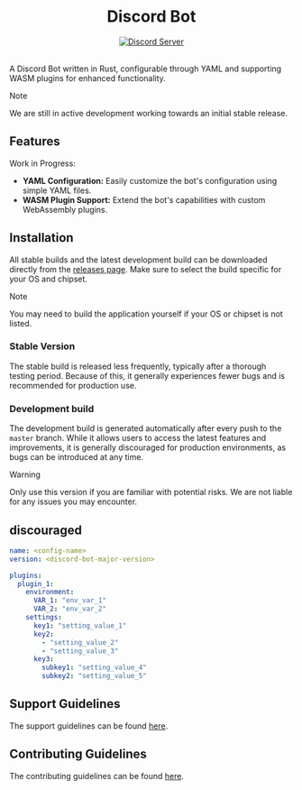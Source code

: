 <div align="center">
 <!-- <img src=".github/assets/logo.png" alt="Discord Bot Logo" height="100px"> -->
 <h1>Discord Bot</h1>
 <a href="https://discord.gg/netsky-s-basement-965890377896845352">
  <img src="https://img.shields.io/discord/965890377896845352?label=Discord&labelColor=5865F2&color=2D2F33" alt="Discord Server">
 </a>
</div>

<br/>

A Discord Bot written in Rust, configurable through YAML and supporting WASM plugins for enhanced functionality.

> [!NOTE]  
> We are still in active development working towards an initial stable release.

## Features

Work in Progress:

- **YAML Configuration:** Easily customize the bot's configuration using simple YAML files.
- **WASM Plugin Support:** Extend the bot's capabilities with custom WebAssembly plugins.

## Installation

All stable builds and the latest development build can be downloaded directly from the [releases page](https://github.com/paperback-community/discord-bot/releases). Make sure to select the build specific for your OS and chipset.

> [!NOTE]  
> You may need to build the application yourself if your OS or chipset is not listed.

### Stable Version

The stable build is released less frequently, typically after a thorough testing period. Because of this, it generally experiences fewer bugs and is recommended for production use.

### Development build

The development build is generated automatically after every push to the `master` branch. While it allows users to access the latest features and improvements, it is generally discouraged for production environments, as bugs can be introduced at any time.

> [!WARNING]  
> Only use this version if you are familiar with potential risks. We are not liable for any issues you may encounter.

## discouraged

```yaml
name: <config-name>
version: <discord-bot-major-version>

plugins:
  plugin_1:
    environment:
      VAR_1: "env_var_1"
      VAR_2: "env_var_2"
    settings:
      key1: "setting_value_1"
      key2:
        - "setting_value_2"
        - "setting_value_3"
      key3:
        subkey1: "setting_value_4"
        subkey2: "setting_value_5"
```

## Support Guidelines

The support guidelines can be found [here](https://github.com/paperback-community/discord-bot/blob/master/.github/SUPPORT.md).

## Contributing Guidelines

The contributing guidelines can be found [here](https://github.com/paperback-community/discord-bot/blob/master/.github/CONTRIBUTING.md).
